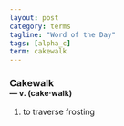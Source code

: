 ```yaml
---
layout: post
category: terms
tagline: "Word of the Day"
tags: [alpha_c]
term: cakewalk
---
```


<h3>Cakewalk<br/> <small>&mdash; v. (cake<span>&middot;</span>walk)</small></h3>
<p><ol>
<li>to traverse frosting</li>
</ol></p>
